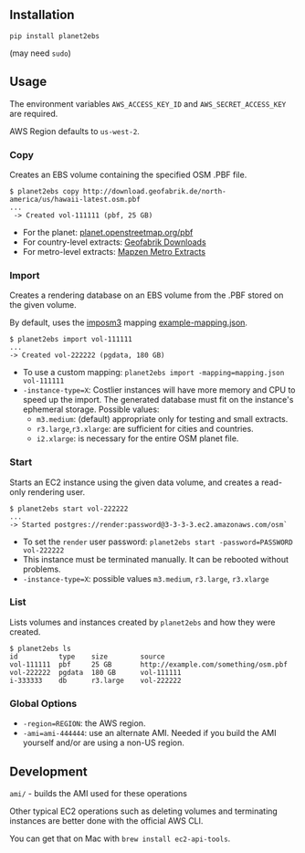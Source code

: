 ## Installation

`pip install planet2ebs` 

(may need `sudo`)

## Usage

The environment variables `AWS_ACCESS_KEY_ID` and `AWS_SECRET_ACCESS_KEY` are required.

AWS Region defaults to `us-west-2`.

### Copy
Creates an EBS volume containing the specified OSM .PBF file.

    $ planet2ebs copy http://download.geofabrik.de/north-america/us/hawaii-latest.osm.pbf
	...
     -> Created vol-111111 (pbf, 25 GB)
     
* For the planet: [planet.openstreetmap.org/pbf](http://planet.openstreetmap.org/pbf/)
* For country-level extracts: [Geofabrik Downloads](http://www.geofabrik.de/data/download.html)
* For metro-level extracts: [Mapzen Metro Extracts](https://mapzen.com/metro-extracts/)

### Import
Creates a rendering database on an EBS volume from the .PBF stored on the given volume.

By default, uses the [imposm3](https://github.com/omniscale/imposm3) mapping [example-mapping.json](https://github.com/omniscale/imposm3/blob/master/example-mapping.json).

    $ planet2ebs import vol-111111
    ...
    -> Created vol-222222 (pgdata, 180 GB)

* To use a custom mapping: `planet2ebs import -mapping=mapping.json vol-111111`
* `-instance-type=X`: Costlier instances will have more memory and CPU to speed up the import. The generated database must fit on the instance's ephemeral storage. Possible values:
	* `m3.medium`: (default) appropriate only for testing and small extracts. 
	* `r3.large`,`r3.xlarge`: are sufficient for cities and countries.
	* `i2.xlarge`: is necessary for the entire OSM planet file.


### Start
Starts an EC2 instance using the given data volume, and creates a read-only rendering user.

    $ planet2ebs start vol-222222
    ...
	-> Started postgres://render:password@3-3-3-3.ec2.amazonaws.com/osm`

* To set the `render` user password: `planet2ebs start -password=PASSWORD vol-222222`
* This instance must be terminated manually. It can be rebooted without problems.
* `-instance-type=X`: possible values `m3.medium`, `r3.large`, `r3.xlarge`

### List
Lists volumes and instances created by `planet2ebs` and how they were created.

	$ planet2ebs ls
	id			type	size		source
    vol-111111  pbf     25 GB  		http://example.com/something/osm.pbf
    vol-222222  pgdata  180 GB 		vol-111111
    i-333333    db      r3.large	vol-222222

### Global Options
  
* `-region=REGION`: the AWS region.
* `-ami=ami-444444`: use an alternate AMI. Needed if you build the AMI yourself and/or are using a non-US region.
 
## Development

`ami/` - builds the AMI used for these operations

Other typical EC2 operations such as deleting volumes and terminating instances are better done with the official AWS CLI.

You can get that on Mac with `brew install ec2-api-tools`.
